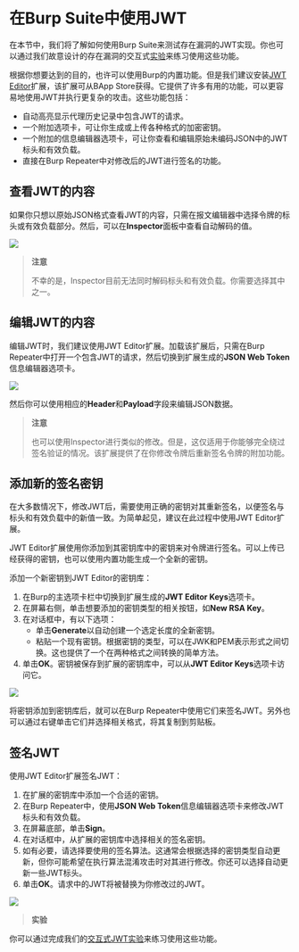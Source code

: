 # 在Burp Suite中使用JWT

在本节中，我们将了解如何使用Burp Suite来测试存在漏洞的JWT实现。你也可以通过我们故意设计的存在漏洞的交互式[实验](https://portswigger.net/web-security/all-labs#jwt)来练习使用这些功能。

根据你想要达到的目的，也许可以使用Burp的内置功能。但是我们建议安装[JWT Editor](https://portswigger.net/bappstore/26aaa5ded2f74beea19e2ed8345a93dd)扩展，该扩展可从BApp Store获得。它提供了许多有用的功能，可以更容易地使用JWT并执行更复杂的攻击。这些功能包括：

- 自动高亮显示代理历史记录中包含JWT的请求。
- 一个附加选项卡，可让你生成或上传各种格式的加密密钥。
- 一个附加的信息编辑器选项卡，可让你查看和编辑原始未编码JSON中的JWT标头和有效负载。
- 直接在Burp Repeater中对修改后的JWT进行签名的功能。

## 查看JWT的内容

如果你只想以原始JSON格式查看JWT的内容，只需在报文编辑器中选择令牌的标头或有效负载部分。然后，可以在**Inspector**面板中查看自动解码的值。

![](https://portswigger.net/web-security/jwt/images/jwt-viewing-inspector.png)

> **注意**
>
> 不幸的是，Inspector目前无法同时解码标头和有效负载。你需要选择其中之一。

## 编辑JWT的内容

编辑JWT时，我们建议使用JWT Editor扩展。加载该扩展后，只需在Burp Repeater中打开一个包含JWT的请求，然后切换到扩展生成的**JSON Web Token**信息编辑器选项卡。

![](https://portswigger.net/web-security/jwt/images/jwt-editing-extension.png)

然后你可以使用相应的**Header**和**Payload**字段来编辑JSON数据。

> **注意**
>
> 也可以使用Inspector进行类似的修改。但是，这仅适用于你能够完全绕过签名验证的情况。该扩展提供了在你修改令牌后重新签名令牌的附加功能。

## 添加新的签名密钥

在大多数情况下，修改JWT后，需要使用正确的密钥对其重新签名，以便签名与标头和有效负载中的新值一致。为简单起见，建议在此过程中使用JWT Editor扩展。

JWT Editor扩展使用你添加到其密钥库中的密钥来对令牌进行签名。可以上传已经获得的密钥，也可以使用内置功能生成一个全新的密钥。

添加一个新密钥到JWT Editor的密钥库：

1. 在Burp的主选项卡栏中切换到扩展生成的**JWT Editor Keys**选项卡。
2. 在屏幕右侧，单击想要添加的密钥类型的相关按钮，如**New RSA Key**。
3. 在对话框中，有以下选项：
   - 单击**Generate**以自动创建一个选定长度的全新密钥。
   - 粘贴一个现有密钥。根据密钥的类型，可以在JWK和PEM表示形式之间切换。这也提供了一个在两种格式之间转换的简单方法。
4. 单击**OK**。密钥被保存到扩展的密钥库中，可以从**JWT Editor Keys**选项卡访问它。

![](https://portswigger.net/web-security/jwt/images/jwt-key-generating.png)

将密钥添加到密钥库后，就可以在Burp Repeater中使用它们来签名JWT。另外也可以通过右键单击它们并选择相关格式，将其复制到剪贴板。

## 签名JWT

使用JWT Editor扩展签名JWT：

1. 在扩展的密钥库中添加一个合适的密钥。
2. 在Burp Repeater中，使用**JSON Web Token**信息编辑器选项卡来修改JWT标头和有效负载。
3. 在屏幕底部，单击**Sign**。
4. 在对话框中，从扩展的密钥库中选择相关的签名密钥。
5. 如有必要，请选择要使用的签名算法。这通常会根据选择的密钥类型自动更新，但你可能希望在执行算法混淆攻击时对其进行修改。你还可以选择自动更新一些JWT标头。
6. 单击**OK**。请求中的JWT将被替换为你修改过的JWT。

![](https://portswigger.net/web-security/jwt/images/jwt-signing.png)

> **实验**

你可以通过完成我们的[交互式JWT实验](https://portswigger.net/web-security/jwt)来练习使用这些功能。